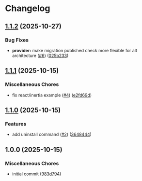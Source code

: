 # Changelog

## [1.1.2](https://github.com/sysmatter/laravel-notification-preferences/compare/v1.1.1...v1.1.2) (2025-10-27)


### Bug Fixes

* **provider:** make migration published check more flexible for alt architecture ([#6](https://github.com/sysmatter/laravel-notification-preferences/issues/6)) ([025b233](https://github.com/sysmatter/laravel-notification-preferences/commit/025b233d275b51d47cd4f693af708341c13e9407))

## [1.1.1](https://github.com/sysmatter/laravel-notification-preferences/compare/v1.1.0...v1.1.1) (2025-10-15)


### Miscellaneous Chores

* fix react/inertia example ([#4](https://github.com/sysmatter/laravel-notification-preferences/issues/4)) ([e2fd69d](https://github.com/sysmatter/laravel-notification-preferences/commit/e2fd69d5f822af5e9e9fff8a78b897ffbca06832))

## [1.1.0](https://github.com/sysmatter/laravel-notification-preferences/compare/v1.0.0...v1.1.0) (2025-10-15)


### Features

* add uninstall command ([#2](https://github.com/sysmatter/laravel-notification-preferences/issues/2)) ([3648444](https://github.com/sysmatter/laravel-notification-preferences/commit/36484443a856de566590b818b2e240d8ec70481f))

## 1.0.0 (2025-10-15)


### Miscellaneous Chores

* initial commit ([983d794](https://github.com/sysmatter/laravel-notification-preferences/commit/983d794af2171624d8261f1c364434fad90f7428))
